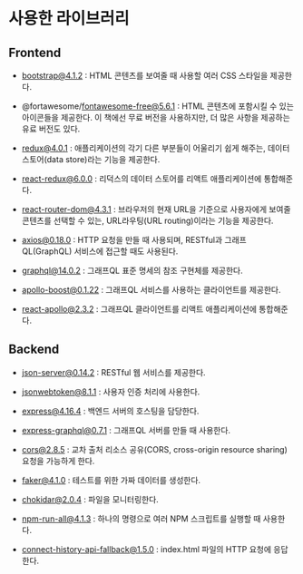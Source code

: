 # 사용한 라이브러리

## Frontend

- bootstrap@4.1.2 : HTML 콘텐츠를 보여줄 때 사용할 여러 CSS 스타일을 제공한다.

- @fortawesome/fontawesome-free@5.6.1 : HTML 콘텐츠에 포함시킬 수 있는 아이콘들을 제공한다. 이 책에선 무료 버전을 사용하지만, 더 많은 사항을 제공하는 유료 버전도 있다.

- redux@4.0.1 : 애플리케이션의 각기 다른 부분들이 어울리기 쉽게 해주는, 데이터 스토어(data store)라는 기능을 제공한다.

- react-redux@6.0.0 : 리덕스의 데이터 스토어를 리액트 애플리케이션에 통합해준다.

- react-router-dom@4.3.1 : 브라우저의 현재 URL을 기준으로 사용자에게 보여줄 콘텐츠를 선택할 수 있는, URL라우팅(URL routing)이라는 기능을 제공한다.

- axios@0.18.0 : HTTP 요청을 만들 때 사용되며, RESTful과 그래프QL(GraphQL) 서비스에 접근할 때도 사용된다.

- graphql@14.0.2 : 그래프QL 표준 명세의 참조 구현체를 제공한다.

- apollo-boost@0.1.22 : 그래프QL 서비스를 사용하는 클라이언트를 제공한다.

- react-apollo@2.3.2 : 그래프QL 클라이언트를 리액트 애플리케이션에 통합해준다.

## Backend

- json-server@0.14.2 : RESTful 웹 서비스를 제공한다.

- jsonwebtoken@8.1.1 : 사용자 인증 처리에 사용한다.

- express@4.16.4 : 백엔드 서버의 호스팅을 담당한다.

- express-graphql@0.7.1 : 그래프QL 서버를 만들 때 사용한다.

- cors@2.8.5 : 교차 출처 리소스 공유(CORS, cross-origin resource sharing) 요청을 가능하게 한다.

- faker@4.1.0 : 테스트를 위한 가짜 데이터를 생성한다.

- chokidar@2.0.4 : 파일을 모니터링한다.

- npm-run-all@4.1.3 : 하나의 명령으로 여러 NPM 스크립트를 실행할 때 사용한다.

- connect-history-api-fallback@1.5.0 : index.html 파일의 HTTP 요청에 응답한다.
